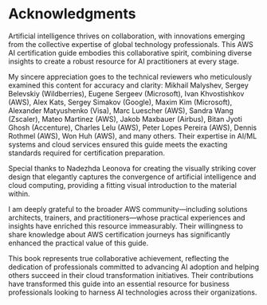 # Acknowledgments

Artificial intelligence thrives on collaboration, with innovations emerging from the collective expertise of global technology professionals. This AWS AI certification guide embodies this collaborative spirit, combining diverse insights to create a robust resource for AI practitioners at every stage.

My sincere appreciation goes to the technical reviewers who meticulously examined this content for accuracy and clarity: Mikhail Malyshev, Sergey Belevskiy (Wildberries), Eugene Sergeev (Microsoft), Ivan Khvostishkov (AWS), Alex Kats, Sergey Simakov (Google), Maxim Kim (Microsoft), Alexander Matyushenko (Visa), Marc Luescher (AWS), Sandra Wang (Zscaler), Mateo Martinez (AWS), Jakob Maxbauer (Airbus), Bitan Jyoti Ghosh (Accenture), Charles Lelu (AWS), Peter Lopes Pereira (AWS), Dennis Rothmel (AWS), Won Huh (AWS), and many others. Their expertise in AI/ML systems and cloud services ensured this guide meets the exacting standards required for certification preparation.

Special thanks to Nadezhda Leonova for creating the visually striking cover design that elegantly captures the convergence of artificial intelligence and cloud computing, providing a fitting visual introduction to the material within.

I am deeply grateful to the broader AWS community—including solutions architects, trainers, and practitioners—whose practical experiences and insights have enriched this resource immeasurably. Their willingness to share knowledge about AWS certification journeys has significantly enhanced the practical value of this guide.

This book represents true collaborative achievement, reflecting the dedication of professionals committed to advancing AI adoption and helping others succeed in their cloud transformation initiatives. Their contributions have transformed this guide into an essential resource for business professionals looking to harness AI technologies across their organizations.
